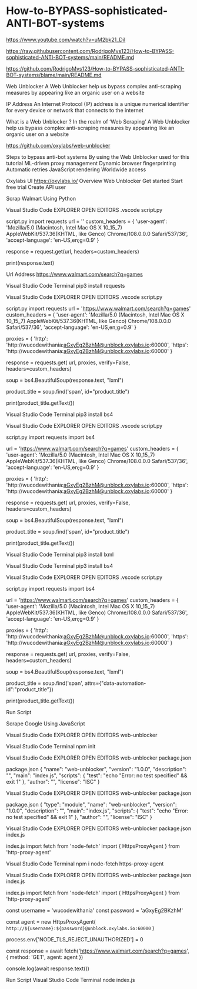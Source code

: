 # How-to-BYPASS-sophisticated-ANTI-BOT-systems

https://www.youtube.com/watch?v=uM2bk21_DiI 

https://raw.githubusercontent.com/RodrigoMvs123/How-to-BYPASS-sophisticated-ANTI-BOT-systems/main/README.md

https://github.com/RodrigoMvs123/How-to-BYPASS-sophisticated-ANTI-BOT-systems/blame/main/README.md

Web Unblocker
A Web Unblocker help us bypass complex anti-scraping measures by appearing like an organic user on a website

IP Address
An Internet Protocol (IP) address is a unique numerical identifier for every device or network that connects to the internet

What is a Web Unblocker ?
In the realm of ‘Web Scraping’
A Web Unblocker help us bypass complex anti-scraping measures by appearing like an organic user on a website

https://github.com/oxylabs/web-unblocker 

Steps to bypass anti-bot systems
By using the Web Unblocker used for this tutorial
ML-driven proxy management
Dynamic browser fingerprinting 
Automatic retries 
JavaScript rendering
Worldwide access

Oxylabs UI
https://oxylabs.io/ 
Overview
Web Unblocker
Get started
Start free trial
Create API user

Scrap Walmart
Using Python

Visual Studio Code
EXPLORER
OPEN EDITORS 
.vscode
script.py

script.py
import requests
url = ''
custom_headers = {
    'user-agent': 'Mozilla/5.0 (Macintosh, Intel Mac OS X 10_15_7) AppleWebKit/537.36(KHTML, like Genco) Chrome/108.0.0.0 Safari/537/36',
    'accept-language': 'en-US,en;g=0.9'
}

response =  request.get(url, headers=custom_headers)

print(response.text)

Url Address 
https://www.walmart.com/search?q=games 

Visual Studio Code
Terminal
pip3 install requests

Visual Studio Code
EXPLORER
OPEN EDITORS 
.vscode
script.py

script.py
import requests
url = 'https://www.walmart.com/search?q=games'
custom_headers = {
    'user-agent': 'Mozilla/5.0 (Macintosh, Intel Mac OS X 10_15_7) AppleWebKit/537.36(KHTML, like Genco) Chrome/108.0.0.0 Safari/537/36',
    'accept-language': 'en-US,en;g=0.9'
}

proxies = {
    'http': 'http://wucodewithania:aGxyEg2BzhM@unblock.oxylabs.io:60000',
    'https': 'http://wucodewithania:aGxyEg2BzhM@unblock.oxylabs.io:60000'
}

response =  requests.get(
    url, 
    proxies,
    verify=False,
    headers=custom_headers)

soup = bs4.BeautifulSoup(response.text, "lxml")

product_title = soup.find('span', id="product_title")

print(product_title.getText())

Visual Studio Code
Terminal
pip3 install bs4

Visual Studio Code
EXPLORER
OPEN EDITORS 
.vscode
script.py

script.py
import requests
import bs4

url = 'https://www.walmart.com/search?q=games'
custom_headers = {
    'user-agent': 'Mozilla/5.0 (Macintosh, Intel Mac OS X 10_15_7) AppleWebKit/537.36(KHTML, like Genco) Chrome/108.0.0.0 Safari/537/36',
    'accept-language': 'en-US,en;g=0.9'
}

proxies = {
    'http': 'http://wucodewithania:aGxyEg2BzhM@unblock.oxylabs.io:60000',
    'https': 'http://wucodewithania:aGxyEg2BzhM@unblock.oxylabs.io:60000'
}

response =  requests.get(
    url, 
    proxies,
    verify=False,
    headers=custom_headers)

soup = bs4.BeautifulSoup(response.text, "lxml")

product_title = soup.find('span', id="product_title")

print(product_title.getText())

Visual Studio Code
Terminal
pip3 install lxml

Visual Studio Code
Terminal
pip3 install bs4

Visual Studio Code
EXPLORER
OPEN EDITORS 
.vscode
script.py

script.py
import requests
import bs4

url = 'https://www.walmart.com/search?q=games'
custom_headers = {
    'user-agent': 'Mozilla/5.0 (Macintosh, Intel Mac OS X 10_15_7) AppleWebKit/537.36(KHTML, like Genco) Chrome/108.0.0.0 Safari/537/36',
    'accept-language': 'en-US,en;g=0.9'
}

proxies = {
    'http': 'http://wucodewithania:aGxyEg2BzhM@unblock.oxylabs.io:60000',
    'https': 'http://wucodewithania:aGxyEg2BzhM@unblock.oxylabs.io:60000'
}

response =  requests.get(
    url, 
    proxies,
    verify=False,
    headers=custom_headers)

soup = bs4.BeautifulSoup(response.text, "lxml")

product_title = soup.find('span', attrs={"data-automation-id":"product_title"})

print(product_title.getText())

Run Script

Scrape Google
Using JavaScript

Visual Studio Code
EXPLORER
OPEN EDITORS 
web-unblocker

Visual Studio Code
Terminal
npm init

Visual Studio Code
EXPLORER
OPEN EDITORS 
web-unblocker
package.json 

package.json
{
  "name": "web-unblocker",
  "version": "1.0.0",
  "description": "",
  "main": "index.js",
  "scripts": {
    "test": "echo \"Error: no test specified\" && exit 1"
  },
  "author": "",
  "license": "ISC"
}

Visual Studio Code
EXPLORER
OPEN EDITORS 
web-unblocker
package.json 

package.json
{
  "type": "module",
  "name": "web-unblocker",
  "version": "1.0.0",
  "description": "",
  "main": "index.js",
  "scripts": {
    "test": "echo \"Error: no test specified\" && exit 1"
  },
  "author": "",
  "license": "ISC"
}

Visual Studio Code
EXPLORER
OPEN EDITORS 
web-unblocker
package.json 
index.js

index.js
import fetch from 'node-fetch'
import { HttpsProxyAgent } from 'http-proxy-agent'

Visual Studio Code
Terminal
npm i node-fetch https-proxy-agent

Visual Studio Code
EXPLORER
OPEN EDITORS 
web-unblocker
package.json 
index.js

index.js
import fetch from 'node-fetch'
import { HttpsProxyAgent } from 'http-proxy-agent'

const username = 'wucodewithania'
const password = 'aGxyEg2BKzhM'

const agent = new HttpsProxyAgent(
    `http://${username}:${password}@unblock.oxylabs.io:60000`
)

process.env['NODE_TLS_REJECT_UNAUTHORIZED'] = 0

const response = await fetch('https://www.walmart.com/search?q=games', {
    method: 'GET',
    agent: agent
})

console.log(await response.text())

Run Script
Visual Studio Code
Terminal
node index.js 



